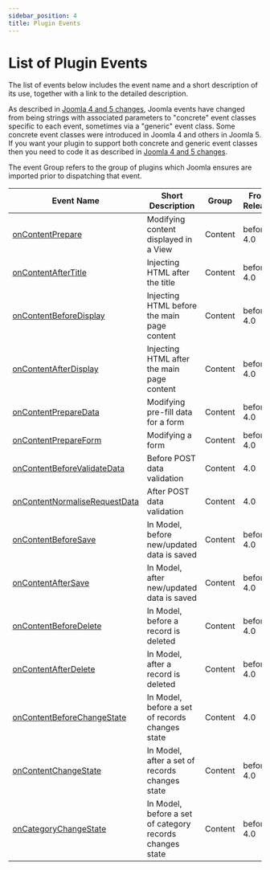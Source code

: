 ```yaml
---
sidebar_position: 4
title: Plugin Events
---
```


List of Plugin Events
=====================

The list of events below includes the event name and a short description of its use, together with a link to the detailed description.

As described in [Joomla 4 and 5 changes](../joomla-4-and-5-changes.md), Joomla events have changed from being strings with associated parameters to "concrete" event classes specific to each event, sometimes via a "generic" event class. Some concrete event classes were introduced in Joomla 4 and others in Joomla 5. If you want your plugin to support both concrete and generic event classes then you need to code it as described in [Joomla 4 and 5 changes](../joomla-4-and-5-changes.md).

The event Group refers to the group of plugins which Joomla ensures are imported prior to dispatching that event. 

| Event Name                        | Short Description                            | Group            | From Release |
| --------------------------------- | --------------------------------------- | ---------------- | ------------ |
| [onContentPrepare](content.md#oncontentprepare) | Modifying content displayed in a View | Content          |  before 4.0  |
| [onContentAfterTitle](./content.md#oncontentaftertitle) | Injecting HTML after the title | Content          |  before 4.0  |
| [onContentBeforeDisplay](./content.md#oncontentbeforedisplay) | Injecting HTML before the main page content | Content          |  before 4.0  |
| [onContentAfterDisplay](./content.md#oncontentafterdisplay) | Injecting HTML after the main page content | Content          |  before 4.0  |
| [onContentPrepareData](./content.md#oncontentpreparedata) | Modifying pre-fill data for a form | Content          |  before 4.0  |
| [onContentPrepareForm](./content.md#oncontentprepareform) | Modifying a form | Content          |  before 4.0  |
| [onContentBeforeValidateData](./content.md#oncontentbeforevalidatedata) | Before POST data validation | Content          |  4.0  |
| [onContentNormaliseRequestData](./content.md#oncontentnormaliserequestdata) | After POST data validation | Content          |  4.0  |
| [onContentBeforeSave](./content.md#oncontentbeforesave) | In Model, before new/updated data is saved | Content          |  before 4.0  |
| [onContentAfterSave](./content.md#oncontentaftersave) | In Model, after new/updated data is saved | Content          |  before 4.0  |
| [onContentBeforeDelete](./content.md#oncontentbeforedelete) | In Model, before a record is deleted | Content          |  before 4.0  |
| [onContentAfterDelete](./content.md#oncontentafterdelete) | In Model, after a record is deleted | Content          |  before 4.0  |
| [onContentBeforeChangeState](./content.md#oncontentbeforechangestate) | In Model, before a set of records changes state | Content      |  4.0  |
| [onContentChangeState](./content.md#oncontentchangestate) | In Model, after a set of records changes state | Content          |  before 4.0  |
| [onCategoryChangeState](./content.md#oncategorychangestate) | In Model, before a set of category records changes state | Content     |  before 4.0  |
